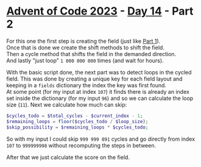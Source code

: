 # [Advent of Code 2023](../../README.md) - [Day 14](../README.md) - Part 2

For this one the first step is creating the field 
(just like [Part 1](../part1/README.md)).  
Once that is done we create the shift methods to shift the field.  
Then a cycle method that shifts the field in the demanded direction.  
And lastly "just loop" `1 000 000 000` times (and wait for hours).

With the basic script done, the next part was to detect loops in the cycled field.
This was done by creating a unique key for each field layout and keeping in 
a `fields` dictionary the index the key was first found.  
At some point (for my input at index `107`) it finds there is already an index set
inside the dictionary (for my input `96`) and so we can calculate the loop size
(`11`). Next we calculate how much can skip:
```php
$cycles_todo = $total_cycles - $current_index - 1;
$remaining_loops = floor($cycles_todo / $loop_size);
$skip_possibility = $remaining_loops * $cycles_todo;
```
So with my input I could skip `999 999 891` cycles and go directly from index
`107` to `999999998` without recomputing the steps in between.  

After that we just calculate the score on the field.

